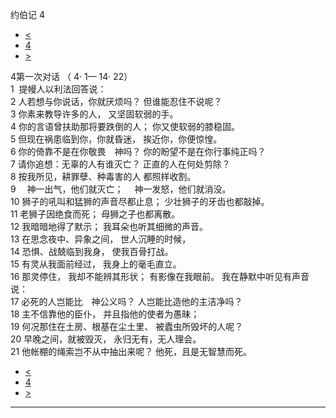 ﻿





 约伯记 4




* [<](bible/JOB03.md)
* [4](bible/JOB.md)
* [>](bible/JOB05.md)



 
4第一次对话 （
4·
1—
14·
22）  
1  提幔人以利法回答说：  
2 人若想与你说话，你就厌烦吗？ 但谁能忍住不说呢？  
3 你素来教导许多的人， 又坚固软弱的手。  
4 你的言语曾扶助那将要跌倒的人； 你又使软弱的膝稳固。  
5 但现在祸患临到你，你就昏迷， 挨近你，你便惊惶。  
6 你的倚靠不是在你敬畏　神吗？ 你的盼望不是在你行事纯正吗？  
7 请你追想：无辜的人有谁灭亡？ 正直的人在何处剪除？  
8 按我所见，耕罪孽、种毒害的人 都照样收割。  
9 　神一出气，他们就灭亡； 　神一发怒，他们就消没。  
10 狮子的吼叫和猛狮的声音尽都止息； 少壮狮子的牙齿也都敲掉。  
11 老狮子因绝食而死； 母狮之子也都离散。     
12 我暗暗地得了默示； 我耳朵也听其细微的声音。  
13 在思念夜中、异象之间， 世人沉睡的时候，  
14 恐惧、战兢临到我身， 使我百骨打战。  
15 有灵从我面前经过， 我身上的毫毛直立。  
16 那灵停住， 我却不能辨其形状； 有影像在我眼前。 我在静默中听见有声音说：  
17 必死的人岂能比　神公义吗？ 人岂能比造他的主洁净吗？  
18 主不信靠他的臣仆， 并且指他的使者为愚昧；  
19 何况那住在土房、根基在尘土里、 被蠹虫所毁坏的人呢？  
20 早晚之间，就被毁灭， 永归无有，无人理会。  
21 他帐棚的绳索岂不从中抽出来呢？ 他死，且是无智慧而死。 
* [<](bible/JOB03.md)
* [4](bible/JOB.md)
* [>](bible/JOB05.md)





---









